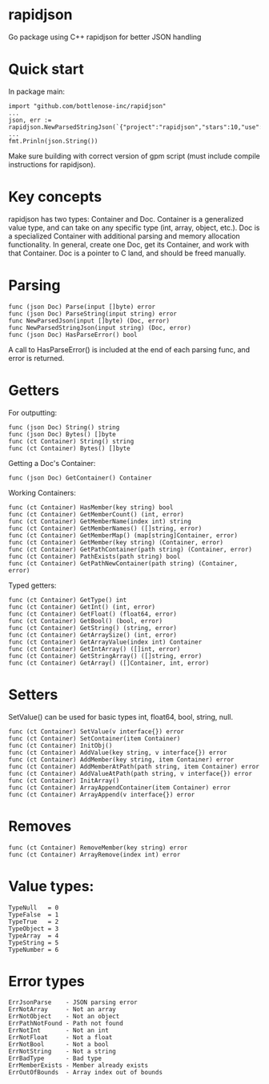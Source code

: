 # rapidjson

Go package using C++ rapidjson for better JSON handling 

# Quick start

In package main:

    import "github.com/bottlenose-inc/rapidjson"
    ...
    json, err := rapidjson.NewParsedStringJson(`{"project":"rapidjson","stars":10,"use":"everywhere"}`)
    ...
    fmt.Prinln(json.String())

Make sure building with correct version of gpm script (must include compile instructions for rapidjson).

# Key concepts

rapidjson has two types: Container and Doc. Container is a generalized value type, and can take on any specific type (int, array, object, etc.). Doc is a specialized Container with additional parsing and memory allocation functionality. In general, create one Doc, get its Container, and work with that Container. Doc is a pointer to C land, and should be freed manually.

# Parsing

    func (json Doc) Parse(input []byte) error
    func (json Doc) ParseString(input string) error
    func NewParsedJson(input []byte) (Doc, error)
    func NewParsedStringJson(input string) (Doc, error)
    func (json Doc) HasParseError() bool

A call to HasParseError() is included at the end of each parsing func, and error is returned.

# Getters

For outputting:

    func (json Doc) String() string
    func (json Doc) Bytes() []byte
    func (ct Container) String() string
    func (ct Container) Bytes() []byte

Getting a Doc's Container:

    func (json Doc) GetContainer() Container 

Working Containers:

    func (ct Container) HasMember(key string) bool
    func (ct Container) GetMemberCount() (int, error)
    func (ct Container) GetMemberName(index int) string
    func (ct Container) GetMemberNames() ([]string, error)
    func (ct Container) GetMemberMap() (map[string]Container, error) 
    func (ct Container) GetMember(key string) (Container, error)
    func (ct Container) GetPathContainer(path string) (Container, error)
    func (ct Container) PathExists(path string) bool
    func (ct Container) GetPathNewContainer(path string) (Container, error)

Typed getters:

    func (ct Container) GetType() int
    func (ct Container) GetInt() (int, error)
    func (ct Container) GetFloat() (float64, error)
    func (ct Container) GetBool() (bool, error)
    func (ct Container) GetString() (string, error)
    func (ct Container) GetArraySize() (int, error)
    func (ct Container) GetArrayValue(index int) Container
    func (ct Container) GetIntArray() ([]int, error)
    func (ct Container) GetStringArray() ([]string, error)
    func (ct Container) GetArray() ([]Container, int, error)

# Setters

SetValue() can be used for basic types int, float64, bool, string, null.

    func (ct Container) SetValue(v interface{}) error
    func (ct Container) SetContainer(item Container)
    func (ct Container) InitObj()
    func (ct Container) AddValue(key string, v interface{}) error
    func (ct Container) AddMember(key string, item Container) error
    func (ct Container) AddMemberAtPath(path string, item Container) error
    func (ct Container) AddValueAtPath(path string, v interface{}) error
    func (ct Container) InitArray()
    func (ct Container) ArrayAppendContainer(item Container) error
    func (ct Container) ArrayAppend(v interface{}) error

# Removes

    func (ct Container) RemoveMember(key string) error
    func (ct Container) ArrayRemove(index int) error

# Value types:

	TypeNull   = 0
	TypeFalse  = 1
	TypeTrue   = 2
	TypeObject = 3
	TypeArray  = 4
	TypeString = 5
	TypeNumber = 6

# Error types

	ErrJsonParse    - JSON parsing error
	ErrNotArray     - Not an array
	ErrNotObject    - Not an object
	ErrPathNotFound - Path not found
	ErrNotInt       - Not an int
	ErrNotFloat     - Not a float
	ErrNotBool      - Not a bool
	ErrNotString    - Not a string
	ErrBadType      - Bad type
	ErrMemberExists - Member already exists
	ErrOutOfBounds  - Array index out of bounds
